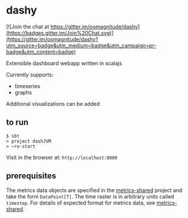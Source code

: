 # dashy

[![Join the chat at https://gitter.im/oomagnitude/dashy](https://badges.gitter.im/Join%20Chat.svg)](https://gitter.im/oomagnitude/dashy?utm_source=badge&utm_medium=badge&utm_campaign=pr-badge&utm_content=badge)

Extensible dashboard webapp written in scalajs

Currently supports:
- timeseries
- graphs

Additional visualizations can be added

## to run

```
$ sbt
> project dashJVM
> ~re-start
```

Visit in the browser at: `http://localhost:8080`


## prerequisites

The metrics data objects are specified in the [metrics-shared](https://github.com/oomagnitude/metrics-shared)
project and take the form `DataPoint[T]`. The time raster is in arbitrary units called `timestep`. For details of
expected format for metrics data, see [metrics-shared](https://github.com/oomagnitude/metrics-shared).



